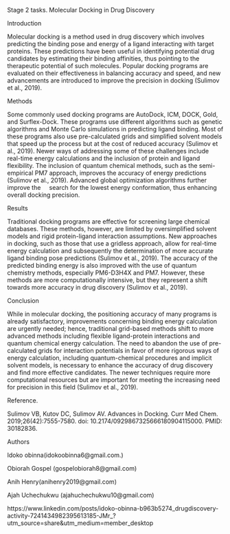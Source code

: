 Stage 2 tasks.
Molecular Docking in Drug Discovery 

Introduction

Molecular docking is a method used in drug discovery which involves predicting the binding pose and energy of a ligand interacting with target proteins. These predictions have been useful in identifying potential drug candidates by estimating their binding affinities, thus pointing to the therapeutic potential of such molecules. Popular docking programs are evaluated on their effectiveness in balancing accuracy and speed, and new advancements are introduced to improve the precision in docking (Sulimov et al., 2019).

Methods

Some commonly used docking programs are AutoDock, ICM, DOCK, Gold, and Surflex-Dock. These programs use different algorithms such as genetic algorithms and Monte Carlo simulations in predicting ligand binding. Most of these programs also use pre-calculated grids and simplified solvent models that speed up the process but at the cost of reduced accuracy (Sulimov et al., 2019). Newer ways of addressing some of these challenges include real-time energy calculations and the inclusion of protein and ligand flexibility. The inclusion of quantum chemical methods, such as the semi-empirical PM7 approach, improves the accuracy of energy predictions (Sulimov et al., 2019). Advanced global optimization algorithms further improve the     search for the lowest energy conformation, thus enhancing overall docking precision.

Results

Traditional docking programs are effective for screening large chemical databases. These methods, however, are limited by oversimplified solvent models and rigid protein-ligand interaction assumptions. New approaches in docking, such as those that use a gridless approach, allow for real-time energy calculation and subsequently the determination of more accurate ligand binding pose predictions (Sulimov et al., 2019). The accuracy of the predicted binding energy is also improved with the use of quantum chemistry methods, especially PM6-D3H4X and PM7. However, these methods are more computationally intensive, but they represent a shift towards more accuracy in drug discovery (Sulimov et al., 2019).

Conclusion      

While in molecular docking, the positioning accuracy of many programs is already satisfactory, improvements concerning binding energy calculation are urgently needed; hence, traditional grid-based methods shift to more advanced methods including flexible ligand-protein interactions and quantum chemical energy calculation. The need to abandon the use of pre-calculated grids for interaction potentials in favor of more rigorous ways of energy calculation, including quantum-chemical procedures and implicit solvent models, is necessary to enhance the accuracy of drug discovery and find more effective candidates. The newer techniques require more computational resources but are important for meeting the increasing need for precision in this field (Sulimov et al., 2019).

Reference. 

Sulimov VB, Kutov DC, Sulimov AV. Advances in Docking. Curr Med Chem. 2019;26(42):7555-7580. doi: 10.2174/0929867325666180904115000. PMID: 30182836.

Authors                   

Idoko obinna(idokoobinna6\@gmail.com.)

Obiorah Gospel (gospelobiorah8\@gmail.com)

Anih Henry(anihenry2019\@gmail.com)

Ajah Uchechukwu (ajahuchechukwu10\@gmail.com)

https\://www\.linkedin.com/posts/idoko-obinna-b963b5274\_drugdiscovery-activity-7241434982395613185-JMr\_?utm\_source=share\&utm\_medium=member\_desktop
